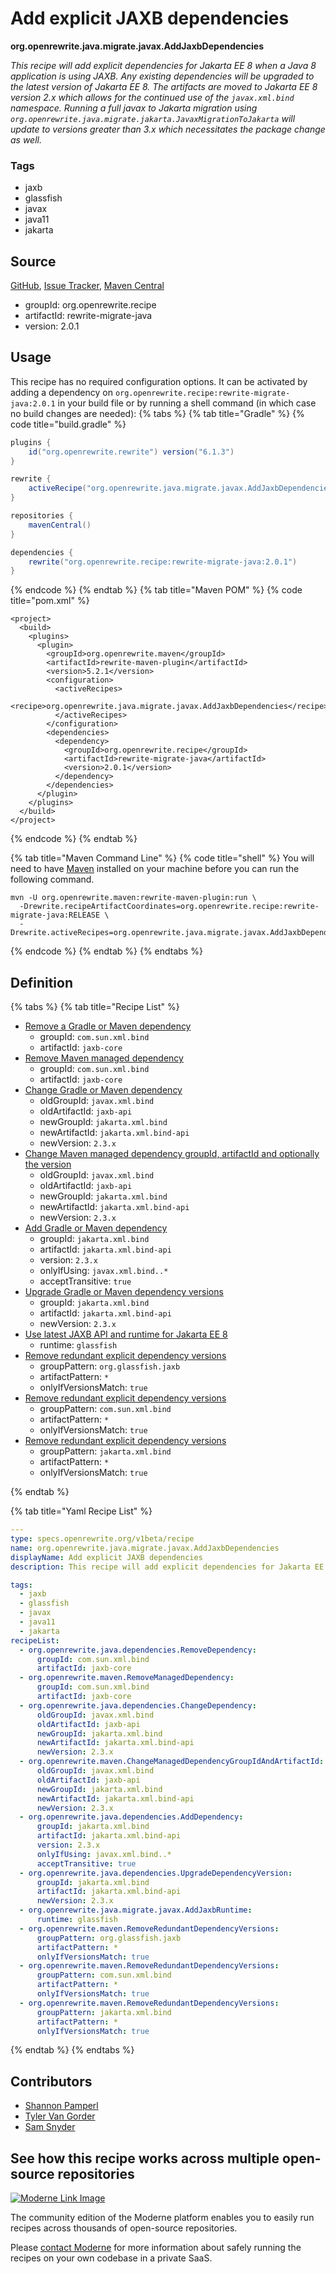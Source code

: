 # Add explicit JAXB dependencies

**org.openrewrite.java.migrate.javax.AddJaxbDependencies**

_This recipe will add explicit dependencies for Jakarta EE 8 when a Java 8 application is using JAXB. Any existing dependencies will be upgraded to the latest version of Jakarta EE 8. The artifacts are moved to Jakarta EE 8 version 2.x which allows for the continued use of the `javax.xml.bind` namespace. Running a full javax to Jakarta migration using `org.openrewrite.java.migrate.jakarta.JavaxMigrationToJakarta` will update to versions greater than 3.x which necessitates the package change as well._

### Tags

* jaxb
* glassfish
* javax
* java11
* jakarta

## Source

[GitHub](https://github.com/openrewrite/rewrite-migrate-java/blob/main/src/main/resources/META-INF/rewrite/java-version-11.yml), [Issue Tracker](https://github.com/openrewrite/rewrite-migrate-java/issues), [Maven Central](https://central.sonatype.com/artifact/org.openrewrite.recipe/rewrite-migrate-java/2.0.1/jar)

* groupId: org.openrewrite.recipe
* artifactId: rewrite-migrate-java
* version: 2.0.1


## Usage

This recipe has no required configuration options. It can be activated by adding a dependency on `org.openrewrite.recipe:rewrite-migrate-java:2.0.1` in your build file or by running a shell command (in which case no build changes are needed): 
{% tabs %}
{% tab title="Gradle" %}
{% code title="build.gradle" %}
```groovy
plugins {
    id("org.openrewrite.rewrite") version("6.1.3")
}

rewrite {
    activeRecipe("org.openrewrite.java.migrate.javax.AddJaxbDependencies")
}

repositories {
    mavenCentral()
}

dependencies {
    rewrite("org.openrewrite.recipe:rewrite-migrate-java:2.0.1")
}
```
{% endcode %}
{% endtab %}
{% tab title="Maven POM" %}
{% code title="pom.xml" %}
```markup
<project>
  <build>
    <plugins>
      <plugin>
        <groupId>org.openrewrite.maven</groupId>
        <artifactId>rewrite-maven-plugin</artifactId>
        <version>5.2.1</version>
        <configuration>
          <activeRecipes>
            <recipe>org.openrewrite.java.migrate.javax.AddJaxbDependencies</recipe>
          </activeRecipes>
        </configuration>
        <dependencies>
          <dependency>
            <groupId>org.openrewrite.recipe</groupId>
            <artifactId>rewrite-migrate-java</artifactId>
            <version>2.0.1</version>
          </dependency>
        </dependencies>
      </plugin>
    </plugins>
  </build>
</project>
```
{% endcode %}
{% endtab %}

{% tab title="Maven Command Line" %}
{% code title="shell" %}
You will need to have [Maven](https://maven.apache.org/download.cgi) installed on your machine before you can run the following command.

```shell
mvn -U org.openrewrite.maven:rewrite-maven-plugin:run \
  -Drewrite.recipeArtifactCoordinates=org.openrewrite.recipe:rewrite-migrate-java:RELEASE \
  -Drewrite.activeRecipes=org.openrewrite.java.migrate.javax.AddJaxbDependencies
```
{% endcode %}
{% endtab %}
{% endtabs %}

## Definition

{% tabs %}
{% tab title="Recipe List" %}
* [Remove a Gradle or Maven dependency](../../../java/dependencies/removedependency.md)
  * groupId: `com.sun.xml.bind`
  * artifactId: `jaxb-core`
* [Remove Maven managed dependency](../../../maven/removemanageddependency.md)
  * groupId: `com.sun.xml.bind`
  * artifactId: `jaxb-core`
* [Change Gradle or Maven dependency](../../../java/dependencies/changedependency.md)
  * oldGroupId: `javax.xml.bind`
  * oldArtifactId: `jaxb-api`
  * newGroupId: `jakarta.xml.bind`
  * newArtifactId: `jakarta.xml.bind-api`
  * newVersion: `2.3.x`
* [Change Maven managed dependency groupId, artifactId and optionally the version](../../../maven/changemanageddependencygroupidandartifactid.md)
  * oldGroupId: `javax.xml.bind`
  * oldArtifactId: `jaxb-api`
  * newGroupId: `jakarta.xml.bind`
  * newArtifactId: `jakarta.xml.bind-api`
  * newVersion: `2.3.x`
* [Add Gradle or Maven dependency](../../../java/dependencies/adddependency.md)
  * groupId: `jakarta.xml.bind`
  * artifactId: `jakarta.xml.bind-api`
  * version: `2.3.x`
  * onlyIfUsing: `javax.xml.bind..*`
  * acceptTransitive: `true`
* [Upgrade Gradle or Maven dependency versions](../../../java/dependencies/upgradedependencyversion.md)
  * groupId: `jakarta.xml.bind`
  * artifactId: `jakarta.xml.bind-api`
  * newVersion: `2.3.x`
* [Use latest JAXB API and runtime for Jakarta EE 8](../../../java/migrate/javax/addjaxbruntime.md)
  * runtime: `glassfish`
* [Remove redundant explicit dependency versions](../../../maven/removeredundantdependencyversions.md)
  * groupPattern: `org.glassfish.jaxb`
  * artifactPattern: `*`
  * onlyIfVersionsMatch: `true`
* [Remove redundant explicit dependency versions](../../../maven/removeredundantdependencyversions.md)
  * groupPattern: `com.sun.xml.bind`
  * artifactPattern: `*`
  * onlyIfVersionsMatch: `true`
* [Remove redundant explicit dependency versions](../../../maven/removeredundantdependencyversions.md)
  * groupPattern: `jakarta.xml.bind`
  * artifactPattern: `*`
  * onlyIfVersionsMatch: `true`

{% endtab %}

{% tab title="Yaml Recipe List" %}
```yaml
---
type: specs.openrewrite.org/v1beta/recipe
name: org.openrewrite.java.migrate.javax.AddJaxbDependencies
displayName: Add explicit JAXB dependencies
description: This recipe will add explicit dependencies for Jakarta EE 8 when a Java 8 application is using JAXB. Any existing dependencies will be upgraded to the latest version of Jakarta EE 8. The artifacts are moved to Jakarta EE 8 version 2.x which allows for the continued use of the `javax.xml.bind` namespace. Running a full javax to Jakarta migration using `org.openrewrite.java.migrate.jakarta.JavaxMigrationToJakarta` will update to versions greater than 3.x which necessitates the package change as well.

tags:
  - jaxb
  - glassfish
  - javax
  - java11
  - jakarta
recipeList:
  - org.openrewrite.java.dependencies.RemoveDependency:
      groupId: com.sun.xml.bind
      artifactId: jaxb-core
  - org.openrewrite.maven.RemoveManagedDependency:
      groupId: com.sun.xml.bind
      artifactId: jaxb-core
  - org.openrewrite.java.dependencies.ChangeDependency:
      oldGroupId: javax.xml.bind
      oldArtifactId: jaxb-api
      newGroupId: jakarta.xml.bind
      newArtifactId: jakarta.xml.bind-api
      newVersion: 2.3.x
  - org.openrewrite.maven.ChangeManagedDependencyGroupIdAndArtifactId:
      oldGroupId: javax.xml.bind
      oldArtifactId: jaxb-api
      newGroupId: jakarta.xml.bind
      newArtifactId: jakarta.xml.bind-api
      newVersion: 2.3.x
  - org.openrewrite.java.dependencies.AddDependency:
      groupId: jakarta.xml.bind
      artifactId: jakarta.xml.bind-api
      version: 2.3.x
      onlyIfUsing: javax.xml.bind..*
      acceptTransitive: true
  - org.openrewrite.java.dependencies.UpgradeDependencyVersion:
      groupId: jakarta.xml.bind
      artifactId: jakarta.xml.bind-api
      newVersion: 2.3.x
  - org.openrewrite.java.migrate.javax.AddJaxbRuntime:
      runtime: glassfish
  - org.openrewrite.maven.RemoveRedundantDependencyVersions:
      groupPattern: org.glassfish.jaxb
      artifactPattern: *
      onlyIfVersionsMatch: true
  - org.openrewrite.maven.RemoveRedundantDependencyVersions:
      groupPattern: com.sun.xml.bind
      artifactPattern: *
      onlyIfVersionsMatch: true
  - org.openrewrite.maven.RemoveRedundantDependencyVersions:
      groupPattern: jakarta.xml.bind
      artifactPattern: *
      onlyIfVersionsMatch: true

```
{% endtab %}
{% endtabs %}

## Contributors
* [Shannon Pamperl](shanman190@gmail.com)
* [Tyler Van Gorder](tkvangorder@users.noreply.github.com)
* [Sam Snyder](sam@moderne.io)


## See how this recipe works across multiple open-source repositories

[![Moderne Link Image](/.gitbook/assets/ModerneRecipeButton.png)](https://app.moderne.io/recipes/org.openrewrite.java.migrate.javax.AddJaxbDependencies)

The community edition of the Moderne platform enables you to easily run recipes across thousands of open-source repositories.

Please [contact Moderne](https://moderne.io/product) for more information about safely running the recipes on your own codebase in a private SaaS.
